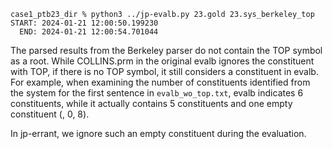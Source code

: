 ```
case1_ptb23_dir % python3 ../jp-evalb.py 23.gold 23.sys_berkeley_top 
START: 2024-01-21 12:00:50.199230
  END: 2024-01-21 12:00:54.701044
```



The parsed results from the Berkeley parser do not contain the TOP symbol as a root. While COLLINS.prm in the original evalb ignores the constituent with TOP, if there is no TOP symbol, it still considers a constituent in evalb. For example, when examining the number of constituents identified from the system for the first sentence in `evalb_wo_top.txt`, evalb indicates 6 constituents, while it actually contains 5 constituents and one empty constituent (, 0, 8).

In jp-errant, we ignore such an empty constituent during the evaluation.

